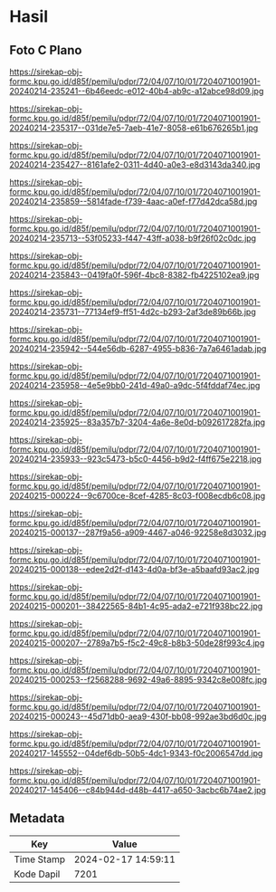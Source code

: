 # Hasil

## Foto C Plano

https://sirekap-obj-formc.kpu.go.id/d85f/pemilu/pdpr/72/04/07/10/01/7204071001901-20240214-235241--6b46eedc-e012-40b4-ab9c-a12abce98d09.jpg

https://sirekap-obj-formc.kpu.go.id/d85f/pemilu/pdpr/72/04/07/10/01/7204071001901-20240214-235317--031de7e5-7aeb-41e7-8058-e61b676265b1.jpg

https://sirekap-obj-formc.kpu.go.id/d85f/pemilu/pdpr/72/04/07/10/01/7204071001901-20240214-235427--8161afe2-0311-4d40-a0e3-e8d3143da340.jpg

https://sirekap-obj-formc.kpu.go.id/d85f/pemilu/pdpr/72/04/07/10/01/7204071001901-20240214-235859--5814fade-f739-4aac-a0ef-f77d42dca58d.jpg

https://sirekap-obj-formc.kpu.go.id/d85f/pemilu/pdpr/72/04/07/10/01/7204071001901-20240214-235713--53f05233-f447-43ff-a038-b9f26f02c0dc.jpg

https://sirekap-obj-formc.kpu.go.id/d85f/pemilu/pdpr/72/04/07/10/01/7204071001901-20240214-235843--0419fa0f-596f-4bc8-8382-fb4225102ea9.jpg

https://sirekap-obj-formc.kpu.go.id/d85f/pemilu/pdpr/72/04/07/10/01/7204071001901-20240214-235731--77134ef9-ff51-4d2c-b293-2af3de89b66b.jpg

https://sirekap-obj-formc.kpu.go.id/d85f/pemilu/pdpr/72/04/07/10/01/7204071001901-20240214-235942--544e56db-6287-4955-b836-7a7a6461adab.jpg

https://sirekap-obj-formc.kpu.go.id/d85f/pemilu/pdpr/72/04/07/10/01/7204071001901-20240214-235958--4e5e9bb0-241d-49a0-a9dc-5f4fddaf74ec.jpg

https://sirekap-obj-formc.kpu.go.id/d85f/pemilu/pdpr/72/04/07/10/01/7204071001901-20240214-235925--83a357b7-3204-4a6e-8e0d-b092617282fa.jpg

https://sirekap-obj-formc.kpu.go.id/d85f/pemilu/pdpr/72/04/07/10/01/7204071001901-20240214-235933--923c5473-b5c0-4456-b9d2-f4ff675e2218.jpg

https://sirekap-obj-formc.kpu.go.id/d85f/pemilu/pdpr/72/04/07/10/01/7204071001901-20240215-000224--9c6700ce-8cef-4285-8c03-f008ecdb6c08.jpg

https://sirekap-obj-formc.kpu.go.id/d85f/pemilu/pdpr/72/04/07/10/01/7204071001901-20240215-000137--287f9a56-a909-4467-a046-92258e8d3032.jpg

https://sirekap-obj-formc.kpu.go.id/d85f/pemilu/pdpr/72/04/07/10/01/7204071001901-20240215-000138--edee2d2f-d143-4d0a-bf3e-a5baafd93ac2.jpg

https://sirekap-obj-formc.kpu.go.id/d85f/pemilu/pdpr/72/04/07/10/01/7204071001901-20240215-000201--38422565-84b1-4c95-ada2-e721f938bc22.jpg

https://sirekap-obj-formc.kpu.go.id/d85f/pemilu/pdpr/72/04/07/10/01/7204071001901-20240215-000207--2789a7b5-f5c2-49c8-b8b3-50de28f993c4.jpg

https://sirekap-obj-formc.kpu.go.id/d85f/pemilu/pdpr/72/04/07/10/01/7204071001901-20240215-000253--f2568288-9692-49a6-8895-9342c8e008fc.jpg

https://sirekap-obj-formc.kpu.go.id/d85f/pemilu/pdpr/72/04/07/10/01/7204071001901-20240215-000243--45d71db0-aea9-430f-bb08-992ae3bd6d0c.jpg

https://sirekap-obj-formc.kpu.go.id/d85f/pemilu/pdpr/72/04/07/10/01/7204071001901-20240217-145552--04def6db-50b5-4dc1-9343-f0c2006547dd.jpg

https://sirekap-obj-formc.kpu.go.id/d85f/pemilu/pdpr/72/04/07/10/01/7204071001901-20240217-145406--c84b944d-d48b-4417-a650-3acbc6b74ae2.jpg


## Metadata

| Key        | Value               |
| ---------- | ------------------- |
| Time Stamp | 2024-02-17 14:59:11 |
| Kode Dapil | 7201                |



